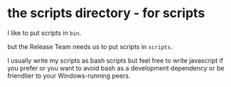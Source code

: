 # the scripts directory - for scripts

I like to put scripts in `bin`. 

but the Release Team needs us to put scripts in `scripts`.

I usually write my scripts as bash scripts but feel free to write javascript if you prefer or you want to avoid bash as a development dependency or be friendlier to your Windows-running peers.
